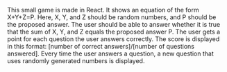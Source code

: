 This small game is made in React. It shows an equation of the form X+Y+Z=P. Here, X, Y, and Z should be random numbers, and P should be the proposed answer. The user should be able to answer whether it is true that the sum of X, Y, and Z equals the proposed answer P. The user gets a point for each question the user answers correctly. The score is displayed in this format: [number of correct answers]/[number of questions answered]. Every time the user answers a question, a new question that uses randomly generated numbers is displayed.
